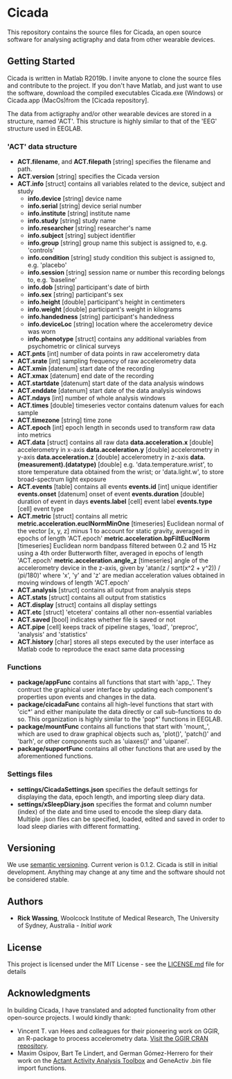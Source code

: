 # Cicada

This repository contains the source files for Cicada, an open source software for analysing actigraphy and data from other wearable devices.

## Getting Started

Cicada is written in Matlab R2019b. I invite anyone to clone the source files and contribute to the project. If you don't have Matlab, and just want to use the software, download the compiled executables Cicada.exe (Windows) or Cicada.app (MacOs)from the [Cicada repository].

The data from actigraphy and/or other wearable devices are stored in a structure, named 'ACT'. This structure is highly similar to that of the 'EEG' structure used in EEGLAB.

### 'ACT' data structure

-   **ACT.filename**, and **ACT.filepath** [string] specifies the filename and path.
-   **ACT.version** [string] specifies the Cicada version
-   **ACT.info** [struct] contains all variables related to the device, subject and study
    -   **info.device** [string] device name
    -   **info.serial** [string] device serial number
    -   **info.institute** [string] institute name
    -   **info.study** [string] study name
    -   **info.researcher** [string] researcher's name
    -   **info.subject** [string] subject identifier
    -   **info.group** [string] group name this subject is assigned to, e.g. 'controls'
    -   **info.condition** [string] study condition this subject is assigned to, e.g. 'placebo'
    -   **info.session** [string] session name or number this recording belongs to, e.g. 'baseline'
    -   **info.dob** [string] participant's date of birth
    -   **info.sex** [string] participant's sex
    -   **info.height** [double] participant's height in centimeters
    -   **info.weight** [double] participant's weight in kilograms
    -   **info.handedness** [string] participant's handedness
    -   **info.deviceLoc** [string] location where the accelerometry device was worn
    -   **info.phenotype** [struct] contains any additional variables from psychometric or clinical surveys
-   **ACT.pnts** [int] number of data points in raw accelerometry data
-   **ACT.srate** [int] sampling frequency of raw accelerometry data
-   **ACT.xmin** [datenum] start date of the recording
-   **ACT.xmax** [datenum] end date of the recording
-   **ACT.startdate** [datenum] start date of the data analysis windows
-   **ACT.enddate** [datenum] start date of the data analysis windows
-   **ACT.ndays** [int] number of whole analysis windows
-   **ACT.times** [double] timeseries vector contains datenum values for each sample
-   **ACT.timezone** [string] time zone
-   **ACT.epoch** [int] epoch length in seconds used to transform raw data into metrics
-   **ACT.data** [struct] contains all raw data
    **data.acceleration.x** [double] accelerometry in x-axis
    **data.acceleration.y** [double] accelerometry in y-axis
    **data.acceleration.z** [double] accelerometry in z-axis
    **data.(measurement).(datatype)** [double] e.g. 'data.temperature.wrist', to store temperature data obtained from the wrist; or 'data.light.w', to store broad-spectrum light exposure
-   **ACT.events** [table] contains all events
    **events.id** [int] unique identifier
    **events.onset** [datenum] onset of event
    **events.duration** [double] duration of event in days
    **events.label** [cell] event label
    **events.type** [cell] event type
-   **ACT.metric** [struct] contains all metric
    **metric.acceleration.euclNormMinOne** [timeseries] Euclidean normal of the vector [x, y, z] minus 1 to account for static gravity, averaged in epochs of length 'ACT.epoch'
    **metric.acceleration.bpFiltEuclNorm** [timeseries] Euclidean norm bandpass filtered between 0.2 and 15 Hz using a 4th order Butterworth filter, averaged in epochs of length 'ACT.epoch'
    **metric.acceleration.angle_z** [timeseries] angle of the accelerometry device in the z-axis, given by 'atan(z / sqrt(x^2 + y^2)) / (pi/180)' where 'x', 'y' and 'z' are median acceleration values obtained in moving windows of length 'ACT.epoch'
-   **ACT.analysis** [struct] contains all output from analysis steps
-   **ACT.stats** [struct] contains all output from statistics
-   **ACT.display** [struct] contains all display settings
-   **ACT.etc** [struct] 'etcetera' contains all other non-essential variables
-   **ACT.saved** [bool] indicates whether file is saved or not
-   **ACT.pipe** [cell] keeps track of pipeline stages, 'load', 'preproc', 'analysis' and 'statistics'
-   **ACT.history** [char] stores all steps executed by the user interface as Matlab code to reproduce the exact same data processing

### Functions

-   **package/appFunc** contains all functions that start with 'app\_'. They contruct the graphical user interface by updating each component's properties upon events and changes in the data.
-   **package/cicadaFunc** contains all high-level functions that start with 'cic*' and either manipulate the data directly or call sub-functions to do so. This organization is highly similar to the 'pop*' functions in EEGLAB.
-   **package/mountFunc** contains all functions that start with 'mount\_', which are used to draw graphical objects such as, 'plot()', 'patch()' and 'barh', or other components such as 'uiaxes()' and 'uipanel'.
-   **package/supportFunc** contains all other functions that are used by the aforementioned functions.

### Settings files

-   **settings/CicadaSettings.json** specifies the default settings for displaying the data, epoch length, and importing sleep diary data.
-   **settings/xSleepDiary.json** specifies the format and column number (index) of the date and time used to encode the sleep diary data. Multiple .json files can be specified, loaded, edited and saved in order to load sleep diaries with different formatting.

## Versioning

We use [semantic versioning](http://semver.org/). Current verion is 0.1.2. Cicada is still in initial development. Anything may change at any time and the software should not be considered stable.

## Authors

-   **Rick Wassing**, Woolcock Institute of Medical Research, The University of Sydney, Australia - _Initial work_

## License

This project is licensed under the MIT License - see the [LICENSE.md](https://github.com/rickwassing/cicada-develop/blob/master/docs/LICENSE) file for details

## Acknowledgments

In building Cicada, I have translated and adopted functionality from other open-source projects.
I would kindly thank:

-   Vincent T. van Hees and colleagues for their pioneering work on GGIR, an R-package to process accelerometry data. [Visit the GGIR CRAN repository](https://cran.r-project.org/web/packages/GGIR/index.html).
-   Maxim Osipov, Bart Te Lindert, and German Gómez-Herrero for their work on the [Actant Activity Analysis Toolbox](https://github.com/btlindert/actant-1) and GeneActiv .bin file import functions.
